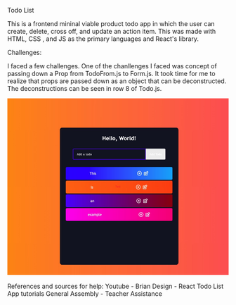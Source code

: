 Todo List

This is a frontend mininal viable product todo app in which the user can create, delete, cross off, and update an action item. This was made with HTML, CSS , and JS as the primary languages and React's library.


Challenges:

I faced a few challenges. One of the chanllenges I faced was concept of passing down a Prop from TodoFrom.js to Form.js. It took time for me to realize that props are passed down as an object that can be deconstructed. The deconstructions can be seen in row 8 of Todo.js.


![Alt text](./src/Images/frontpage.jpeg  "Optional Title")




References and sources for help:
Youtube - Brian Design - React Todo List App tutorials
General Assembly - Teacher Assistance
